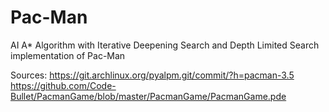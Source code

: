 # Pac-Man
AI A* Algorithm with Iterative Deepening Search and Depth Limited Search implementation of Pac-Man

Sources:
https://git.archlinux.org/pyalpm.git/commit/?h=pacman-3.5
https://github.com/Code-Bullet/PacmanGame/blob/master/PacmanGame/PacmanGame.pde
